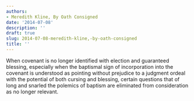 ```yaml
---
authors:
- Meredith Kline, By Oath Consigned
date: '2014-07-08'
description: ''
draft: true
slug: 2014-07-08-meredith-kline,-by-oath-consigned
title: ''
---
```

When covenant is no longer identified with election and guaranteed blessing, especially when the baptismal sign of incorporation into the covenant is understood as pointing without prejudice to a judgment ordeal with the potential of both cursing and blessing, certain questions that of long and snarled the polemics of baptism are eliminated from consideration as no longer relevant.



